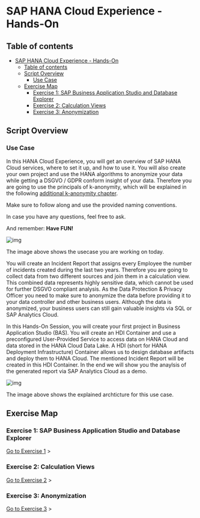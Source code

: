 # SAP HANA Cloud Experience - Hands-On

## Table of contents

<!-- TOC -->

- [SAP HANA Cloud Experience - Hands-On](#sap-hana-cloud-experience---hands-on)
  - [Table of contents](#table-of-contents)
  - [Script Overview](#script-overview)
    - [Use Case](#use-case)
  - [Exercise Map](#exercise-map)
    - [Exercise 1: SAP Business Application Studio and Database Explorer](#exercise-1-sap-business-application-studio-and-database-explorer)
    - [Exercise 2: Calculation Views](#exercise-2-calculation-views)
    - [Exercise 3: Anonymization](#exercise-3-anonymization)


<!-- /TOC -->

## Script Overview

### Use Case

In this HANA Cloud Experience, you will get an overview of SAP HANA Cloud services, where to set it up, and how to use it. 
You will also create your own project and use the HANA algorithms to anonymize your data while getting a DSGVO / GDPR conform insight of your data.
Therefore you are going to use the principals of k-anonymity, which will be explained in the following [additional k-anonymity chapter](./Additional_Explanation_K-Anonymity_HCX.md).

Make sure to follow along and use the provided naming conventions. 

In case you have any questions, feel free to ask.

And remember:
**Have FUN!**

![img](./Images/Hands_On_Use_Case.png)


The image above shows the usecase you are working on today.

You will create an Incident Report that assigns every Employee the number of incidents created during the last two years. 
Therefore you are going to collect data from two different sources and join them in a calculation view.
This combined data represents highly sensitive data, which cannot be used for further DSGVO compliant analysis. 
As the Data Protection & Privacy Officer you need to make sure to anonymize the data before providing it to your data controller and other business users.
Although the data is anonymized, your business users can still gain valuable insights via SQL or SAP Analytics Cloud.



In this Hands-On Session, you will create your first project in Business Application Studio (BAS). You will create an HDI Container and use a preconfigured User-Provided Service to access data on HANA Cloud and data stored in the HANA Cloud Data Lake. A HDI (short for HANA Deployment Infrastructure) Container allows us to design database artifacts and deploy them to HANA Cloud. The mentioned Incident Report will be created in this HDI Container. In the end we will show you the anaylsis of the generated report via SAP Analytics Cloud as a demo.

![img](./Images/Hands_On_Architecture.png)

The image above shows the explained archticture for this use case.

## Exercise Map

### Exercise 1: SAP Business Application Studio and Database Explorer
[Go to Exercise 1](../108_TA_BTP-Extension_HCX-BAS-DBX/README.md) >

### Exercise 2: Calculation Views
[Go to Exercise 2](../109_TA_BTP-Extension_HCX-CalcViews/README.md) >

### Exercise 3: Anonymization
[Go to Exercise 3](../110_TA_BTP-Extension_HCX-Anonymization/README.md) >
